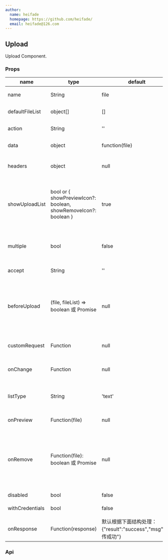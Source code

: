 ```yaml
---
author:
  name: heifade
  homepage: https://github.com/heifade/
  email: heifade@126.com
---
```


## Upload

Upload Component.

### Props
|name|type|default|description|
|---|---|---|---|
|name|String|file|发到后台的文件参数名|
|defaultFileList|object[]|[]|默认已经上传的文件列表|
|action|String|''|必选参数, 上传的地址|
|data|object|function(file)|上传所需参数或返回上传参数的方法|
|headers|object|null|设置上传的请求头部，IE10 以上有效|
|showUploadList|bool or { showPreviewIcon?: boolean, showRemoveIcon?: boolean }|true|是否展示 uploadList, 可设为一个对象，用于单独设定 showPreviewIcon 和 showRemoveIcon|
|multiple|bool|false|是否支持多选文件，ie10+ 支持。开启后按住 ctrl 可选择多个文件。|
|accept|String|''|接受上传的文件类型|
|beforeUpload|(file, fileList) => boolean 或 Promise|null|上传文件之前的钩子，参数为上传的文件，若返回 false 或者 Promise 则停止上传。注意：该方法不支持老 IE。|
|customRequest|Function|null|通过覆盖默认的上传行为，可以自定义自己的上传实现|
|onChange|Function|null|上传文件改变时的状态，详见 onChange|
|listType|String|'text'|上传列表的内建样式，支持两种基本样式 text or picture-card|
|onPreview|Function(file)|null|点击文件链接或预览图标时的回调|
|onRemove|Function(file): boolean 或 Promise|null|点击移除文件时的回调，返回值为 false 时不移除。支持返回一个 Promise 对象，Promise 对象 resolve(false) 或 reject 时不移除。|
|disabled|bool|false|是否禁用|
|withCredentials|bool|false|上传请求时是否携带 cookie|
|onResponse|Function(response)|默认根据下面结构处理：{"result":"success","msg":"上传成功"}|根据服务端返回的内容，判断是否上传成功|



### Api